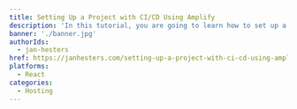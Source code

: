 ```yaml
---
title: Setting Up a Project with CI/CD Using Amplify
description: 'In this tutorial, you are going to learn how to set up a project with CI/CD. We are going to use the Amplify console to automate our deployment..'
banner: './banner.jpg'
authorIds:
  - jan-hesters
href: https://janhesters.com/setting-up-a-project-with-ci-cd-using-amplify/
platforms:
  - React
categories:
  - Hosting
---
```

